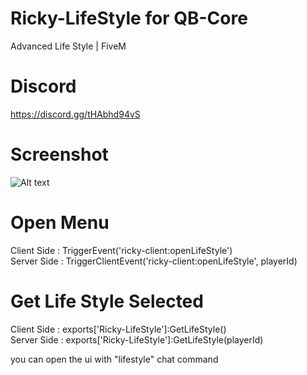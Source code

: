 # Ricky-LifeStyle for QB-Core
Advanced Life Style | FiveM

# Discord
https://discord.gg/tHAbhd94vS

# Screenshot
![Alt text](https://cdn.discordapp.com/attachments/1125054086614634496/1130069136047874098/preview_lifestyle.png)

# Open Menu
Client Side : TriggerEvent('ricky-client:openLifeStyle')<br>
Server Side : TriggerClientEvent('ricky-client:openLifeStyle', playerId)

# Get Life Style Selected
Client Side : exports['Ricky-LifeStyle']:GetLifeStyle()<br>
Server Side : exports['Ricky-LifeStyle']:GetLifeStyle(playerId)

you can open the ui with "lifestyle" chat command
